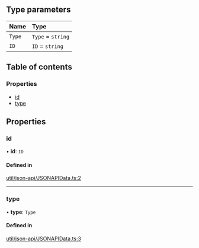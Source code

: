 ## Type parameters

| Name | Type |
| :------ | :------ |
| `Type` | `Type` = `string` |
| `ID` | `ID` = `string` |

## Table of contents

### Properties

- [id](../wiki/Interface:%20JSONAPIData#id)
- [type](../wiki/Interface:%20JSONAPIData#type)

## Properties

### id

• **id**: `ID`

#### Defined in

[util/json-api/JSONAPIData.ts:2](https://github.com/envoy/envoy-integrations-sdk-nodejs/blob/f50d6c5/src/util/json-api/JSONAPIData.ts#L2)

___

### type

• **type**: `Type`

#### Defined in

[util/json-api/JSONAPIData.ts:3](https://github.com/envoy/envoy-integrations-sdk-nodejs/blob/f50d6c5/src/util/json-api/JSONAPIData.ts#L3)
